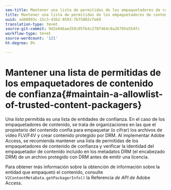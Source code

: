 ```yaml
---
seo-title: Mantener una lista de permitidas de los empaquetadores de contenido de confianza
title: Mantener una lista de permitidas de los empaquetadores de contenido de confianza
uuid: ad40993c-15c3-43b2-9593-7b75802cfe69
translation-type: tm+mt
source-git-commit: 9d2e046ae259c05fb4c278f464c9a26795e554fc
workflow-type: tm+mt
source-wordcount: '121'
ht-degree: 0%

---
```



# Mantener una lista de permitidas de los empaquetadores de contenido de confianza{#maintain-a-allowlist-of-trusted-content-packagers}

Una *lista* permitida es una lista de entidades de confianza. En el caso de los empaquetadores de contenido, se trata de organizaciones en las que el propietario del contenido confía para empaquetar (o cifrar) los archivos de vídeo FLV/F4V y crear contenido protegido por DRM. Al implementar Adobe Access, se recomienda mantener una lista de permitidas de los empaquetadores de contenido de confianza y verificar la identidad del empaquetador de contenido incluido en los metadatos DRM (el encabezado DRM) de un archivo protegido con DRM antes de emitir una licencia.

Para obtener más información sobre la obtención de información sobre la entidad que empaquetó el contenido, consulte `V2ContentMetaData.getPackagerInfo()` la Referencia *de API de* Adobe Access.
